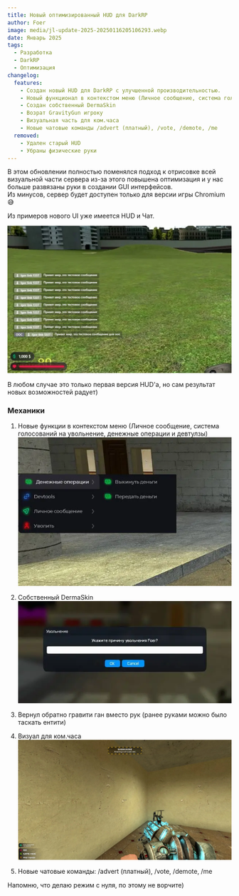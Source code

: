 ```yaml
---
title: Новый оптимизированный HUD для DarkRP
author: Foer
image: media/jl-update-2025-20250116205106293.webp
date: Январь 2025
tags:
  - Разработка
  - DarkRP
  - Оптимизация
changelog:
  features:
    - Создан новый HUD для DarkRP с улучшенной производительностью.
    - Новый функционал в контекстом меню (Личное сообщение, система голосований на увольнение, денежные операции и девтулзы)
    - Создан собственный DermaSkin
    - Возрат GravityGun игроку
    - Визуальная часть для ком.часа
    - Новые чатовые команды /advert (платный), /vote, /demote, /me
  removed:
    - Удален старый HUD
    - Убраны физические руки
---
```

В этом обновлении полностью поменялся подход к отрисовке всей визуальной части сервера из-за этого повышена оптимизация и у нас больше развязаны руки в создании GUI интерфейсов.  
Из минусов, сервер будет доступен только для версии игры Chromium 😅


Из примеров нового UI уже имеется HUD и Чат.

![](media/jl-update-2025-20250116171444210.webp)

В любом случае это только первая версия HUD'a, но сам результат новых возможностей радует)

### Механики
1. Новые функции в контекстом меню (Личное сообщение, система голосований на увольнение, денежные операции и девтулзы)  
![](media/jl-update-2025-20250116172058447.webp)

2. Собственный DermaSkin  
![](media/jl-update-2025-20250116172103831.webp)

3. Вернул обратно гравити ган вместо рук (ранее руками можно было таскать ентити)  
4. Визуал для ком.часа  
![](media/jl-update-2025-20250116172111068.webp)
5. Новые чатовые команды: /advert (платный), /vote, /demote, /me

Напомню, что делаю режим с нуля, по этому не ворчите)